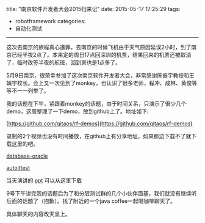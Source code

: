 title: "南京软件开发者大会2015归来记"
date: 2015-05-17 17:25:29
tags:
- robotframework
categories:
- 自动化测试

---
这次去南京的旅程真心遭罪，去南京的时候飞机由于天气原因延误2小时，到了南京已经半夜2点了。本来定的周日17点回深圳的机票，结果回来的机票还被取消了，临时改签半夜的航班，回到家也是1点多了。

5月9日南京，很荣幸参加了这次南京软件开发者大会，非常感谢陈振宇教授和王婧宇校长。会上又一次见到了monkey，也认识了很多老师，程冲、成林、黄俊等等不一一列举了。
<!-- more -->
我的话题在下午，紧跟着monkey的话题，由于时间关系，只演示了很少几个demo，这周整理了一下demo，放到github上了。地址如下:

[https://github.com/qitaos/rf-demos](https://github.com/qitaos/rf-demos)

录制的2个视频也没有时间播放，在github上有分享地址，如果那边下载不了就下载这里的吧。

[database-oracle](/video/dbtest1.mp4)

[autoittest](/video/autoittest.mp4)

当天演讲的 [ppt](/static/RF自动化测试介绍.pdf) 可以从这里下载

9号下午讲完我的话题后为了和分层测试群的几个小伙伴面基，我们就没有继续听后面的话题了（抱歉）。找了附近的一个java coffee一起喝咖啡聊天了。

具体聊天的内容改天呈上。